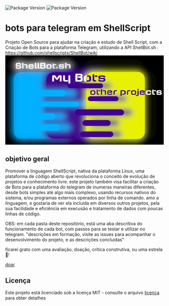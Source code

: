 ![Package Version](https://img.shields.io/badge/version-0.0.1-green.svg?cacheSeconds=2592000) ![Package Version](https://img.shields.io/badge/linguagem-ShellScript-blue.svg?cacheSeconds=2592000)
# bots para telegram em ShellScript
Projeto Open Source para ajudar na criação e estudo de Shell Script, com a Criação de Bots para a plataforma Telegram, utilizando a API ShellBot.sh :
https://github.com/shellscriptx/ShellBot/wiki
![](pictur.png)
## objetivo geral
Promover a linguagem ShellScript, nativa da plataforma Linux, uma plataforma de código aberto que revoluciona o conceito de evolução de projetos e conhecimento livre. este projeto também visa facilitar a criação de Bots para a plataforma do telegram de inumeras maneiras diferentes, desde bots simples até algo mais complexo, usando recursos nativos do sistema, e/ou programas externos operados por linha de comando. amo a linguagem, e gostaria de ver ela incluida em diversos outros projetos, pela sua facilidade e eficiência em execusão e tratamento de dados com poucas linhas de código.

OBS: em cada pasta deste repositório, está uma aba descritiva do funcionamento de cada bot, com passos para se testar e utilizar no telegram. "descrições em formação, visite as issues para acompanhar o desenvolvimento do projeto, e as descrições concluidas"

ficarei grato com uma avaliação, doação, critica construtiva, ou uma estrela 🌟!

[doar](https://www.mercadopago.com.br/checkout/v1/redirect?pref_id=535976028-fcf66071-6c7b-49f8-a786-92e1d75ca74c)

## Licença

Este projeto está licenciado sob a licença MIT - consulte o arquivo [licença](https://github.com/fabriciocaetano/bots-para-telegram-em-ShellScript/blob/master/LICENSE) para obter detalhes
